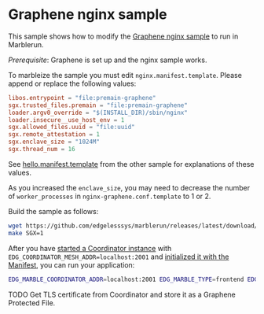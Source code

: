 # Graphene nginx sample
This sample shows how to modify the [Graphene nginx sample](https://github.com/oscarlab/graphene/tree/master/Examples/nginx) to run in Marblerun.

*Prerequisite*: Graphene is set up and the nginx sample works.

To marbleize the sample you must edit `nginx.manifest.template`. Please append or replace the following values:
```toml
libos.entrypoint = "file:premain-graphene"
sgx.trusted_files.premain = "file:premain-graphene"
loader.argv0_override = "$(INSTALL_DIR)/sbin/nginx"
loader.insecure__use_host_env = 1
sgx.allowed_files.uuid = "file:uuid"
sgx.remote_attestation = 1
sgx.enclave_size = "1024M"
sgx.thread_num = 16
```
See [hello.manifest.template](../graphene-hello/hello.manifest.template) from the other sample for explanations of these values.

As you increased the `enclave_size`, you may need to decrease the number of `worker_processes` in `nginx-graphene.conf.template` to 1 or 2.

Build the sample as follows:
```sh
wget https://github.com/edgelesssys/marblerun/releases/latest/download/premain-graphene
make SGX=1
```

After you have [started a Coordinator instance](../../BUILD.md#run-the-coordinator) with `EDG_COORDINATOR_MESH_ADDR=localhost:2001` and [initialized it with the Manifest](../../BUILD.md#create-a-manifest), you can run your application:
```sh
EDG_MARBLE_COORDINATOR_ADDR=localhost:2001 EDG_MARBLE_TYPE=frontend EDG_MARBLE_UUID_FILE=uuid EDG_MARBLE_DNS_NAMES=localhost SGX=1 ./pal_loader nginx
```

TODO Get TLS certificate from Coordinator and store it as a Graphene Protected File.
